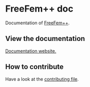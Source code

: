 # FreeFem++ doc

Documentation of [FreeFem++](http://www.freefem.org/).

## View the documentation
<a href="http://13.93.1.249/" target="_blank">Documentation website.</a>


## How to contribute
Have a look at the [contributing file](CONTRIBUTING.md).
